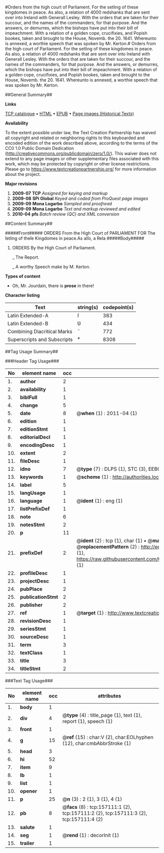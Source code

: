 #Orders from the high court of Parliament. For the setling of these kingdomes in peace. As also, a relation of 4000 redshanks that are sent over into Ireland with Generall Lesley. With the orders that are taken for their succour, and the names of the commanders, for that purpose. And the answers, or demurres, which the bishops have put into their bill of impeachment. With a relation of a golden cope, crucifixies, and Popish bookes, taken and brought to the House, Novemb. the 20. 1641. Whereunto is annexed, a worthie speech that was spoken by Mr. Kerton.#
Orders from the high court of Parliament. For the setling of these kingdomes in peace. As also, a relation of 4000 redshanks that are sent over into Ireland with Generall Lesley. With the orders that are taken for their succour, and the names of the commanders, for that purpose. And the answers, or demurres, which the bishops have put into their bill of impeachment. With a relation of a golden cope, crucifixies, and Popish bookes, taken and brought to the House, Novemb. the 20. 1641. Whereunto is annexed, a worthie speech that was spoken by Mr. Kerton.

##General Summary##

**Links**

[TCP catalogue](http://www.ota.ox.ac.uk/tcp/)  • 
[HTML](http://tei.it.ox.ac.uk/tcp/Texts-HTML/free/A82/A82972.html)  • 
[EPUB](http://tei.it.ox.ac.uk/tcp/Texts-EPUB/free/A82/A82972.epub) • 
[Page images (Historical Texts)](https://historicaltexts.jisc.ac.uk/eebo-99860319e)

**Availability**

To the extent possible under law, the Text Creation Partnership has waived all copyright and related or neighboring rights to this keyboarded and encoded edition of the work described above, according to the terms of the CC0 1.0 Public Domain Dedication (http://creativecommons.org/publicdomain/zero/1.0/). This waiver does not extend to any page images or other supplementary files associated with this work, which may be protected by copyright or other license restrictions. Please go to https://www.textcreationpartnership.org/ for more information about the project.

**Major revisions**

1. __2009-07__ __TCP__ *Assigned for keying and markup*
1. __2009-08__ __SPi Global__ *Keyed and coded from ProQuest page images*
1. __2009-09__ __Mona Logarbo__ *Sampled and proofread*
1. __2009-09__ __Mona Logarbo__ *Text and markup reviewed and edited*
1. __2010-04__ __pfs__ *Batch review (QC) and XML conversion*

##Content Summary##

#####Front#####
ORDERS From the High Court of PARLIAMENT FOR The ſetling of theſe Kingdomes in peace.As alſo, a Rela
#####Body#####

1. ORDERS
By the High Court of Parliament.

    _ The Report.

    _ A worthy Speech make by M. Kerton.

**Types of content**

  * Oh, Mr. Jourdain, there is **prose** in there!

**Character listing**


|Text|string(s)|codepoint(s)|
|---|---|---|
|Latin Extended-A|ſ|383|
|Latin Extended-B|Ʋ|434|
|Combining             Diacritical Marks|̄|772|
|Superscripts             and Subscripts|⁴|8308|

##Tag Usage Summary##

###Header Tag Usage###

|No|element name|occ|attributes|
|---|---|---|---|
|1.|__author__|2||
|2.|__availability__|1||
|3.|__biblFull__|1||
|4.|__change__|5||
|5.|__date__|8| @__when__ (1) : 2011-04 (1)|
|6.|__edition__|1||
|7.|__editionStmt__|1||
|8.|__editorialDecl__|1||
|9.|__encodingDesc__|1||
|10.|__extent__|2||
|11.|__fileDesc__|1||
|12.|__idno__|7| @__type__ (7) : DLPS (1), STC (3), EEBO-CITATION (1), PROQUEST (1), VID (1)|
|13.|__keywords__|1| @__scheme__ (1) : http://authorities.loc.gov/ (1)|
|14.|__label__|5||
|15.|__langUsage__|1||
|16.|__language__|1| @__ident__ (1) : eng (1)|
|17.|__listPrefixDef__|1||
|18.|__note__|6||
|19.|__notesStmt__|2||
|20.|__p__|11||
|21.|__prefixDef__|2| @__ident__ (2) : tcp (1), char (1)  •  @__matchPattern__ (2) : ([0-9\-]+):([0-9IVX]+) (1), (.+) (1)  •  @__replacementPattern__ (2) : http://eebo.chadwyck.com/downloadtiff?vid=$1&page=$2 (1), https://raw.githubusercontent.com/textcreationpartnership/Texts/master/tcpchars.xml#$1 (1)|
|22.|__profileDesc__|1||
|23.|__projectDesc__|1||
|24.|__pubPlace__|2||
|25.|__publicationStmt__|2||
|26.|__publisher__|2||
|27.|__ref__|1| @__target__ (1) : http://www.textcreationpartnership.org/docs/. (1)|
|28.|__revisionDesc__|1||
|29.|__seriesStmt__|1||
|30.|__sourceDesc__|1||
|31.|__term__|3||
|32.|__textClass__|1||
|33.|__title__|3||
|34.|__titleStmt__|2||


###Text Tag Usage###

|No|element name|occ|attributes|
|---|---|---|---|
|1.|__body__|1||
|2.|__div__|4| @__type__ (4) : title_page (1), text (1), report (1), speech (1)|
|3.|__front__|1||
|4.|__g__|15| @__ref__ (15) : char:V (2), char:EOLhyphen (12), char:cmbAbbrStroke (1)|
|5.|__head__|3||
|6.|__hi__|52||
|7.|__item__|9||
|8.|__lb__|1||
|9.|__list__|1||
|10.|__opener__|1||
|11.|__p__|25| @__n__ (3) : 2 (1), 3 (1), 4 (1)|
|12.|__pb__|8| @__facs__ (8) : tcp:157111:1 (2), tcp:157111:2 (2), tcp:157111:3 (2), tcp:157111:4 (2)|
|13.|__salute__|1||
|14.|__seg__|1| @__rend__ (1) : decorInit (1)|
|15.|__trailer__|1||
